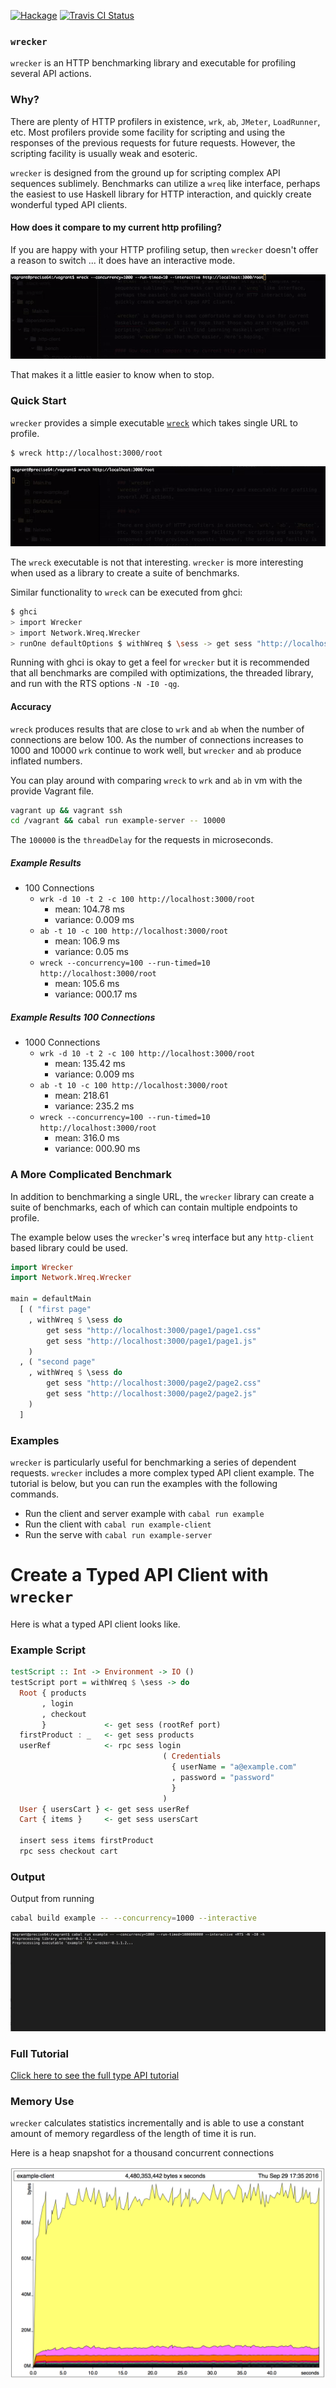 [![Hackage](https://img.shields.io/hackage/v/wrecker.svg)](https://hackage.haskell.org/package/wrecker)
[![Travis CI Status](https://travis-ci.org/skedgeme/wrecker.svg?branch=master)](http://travis-ci.org/skedgeme/wrecker)


### `wrecker`
`wrecker` is an HTTP benchmarking library and executable for profiling several API actions.

### Why?

There are plenty of HTTP profilers in existence, `wrk`, `ab`, `JMeter`, `LoadRunner`, etc. Most profilers provide some facility for scripting and using the responses of the previous requests for future requests. However, the scripting facility is usually weak and esoteric.

`wrecker` is designed from the ground up for scripting complex API sequences sublimely. Benchmarks can utilize a `wreq` like interface, perhaps the easiest to use Haskell library for HTTP interaction, and quickly create wonderful typed API clients.

#### How does it compare to my current http profiling?

If you are happy with your HTTP profiling setup, then `wrecker` doesn't offer
a reason to switch ... it does have an interactive mode.

![Wrecker Interactive Command Line](/wreck-interactive.gif)

That makes it a little easier to know when to stop.

### Quick Start

`wrecker` provides a simple executable [`wreck`](/app/Main.hs) which takes single URL to profile.

```
$ wreck http://localhost:3000/root
```

![wreck terminal output](/wreck-example.gif?raw=true "wreck Terminal Output")

The `wreck` executable is not that interesting. `wrecker` is more interesting
when used as a library to create a suite of benchmarks.

Similar functionality to `wreck` can be executed from ghci:

```bash
$ ghci
> import Wrecker
> import Network.Wreq.Wrecker
> runOne defaultOptions $ withWreq $ \sess -> get sess "http://localhost:3000/root"
```

Running with ghci is okay to get a feel for `wrecker` but it is recommended
that all benchmarks are compiled with optimizations, the threaded library,
and run with the RTS options `-N -I0 -qg`.

#### Accuracy

`wreck` produces results that are close to `wrk` and `ab` when the number of
connections are below 100. As the number of connections increases to 1000 and
10000 `wrk` continue to work well, but `wrecker` and `ab` produce inflated numbers.

You can play around with comparing `wreck` to `wrk` and `ab` in vm with the provide Vagrant file.

```bash
vagrant up && vagrant ssh
cd /vagrant && cabal run example-server -- 10000
```

The `100000` is the `threadDelay` for the requests in microseconds.

##### Example Results
 - 100 Connections
   - `wrk -d 10 -t 2 -c 100 http://localhost:3000/root`
     - mean: 104.78 ms    
     - variance: 0.009 ms
   - `ab -t 10 -c 100 http://localhost:3000/root`
     - mean: 106.9 ms
     - variance: 0.05 ms
   - `wreck --concurrency=100 --run-timed=10 http://localhost:3000/root`
     - mean: 105.6 ms
     - variance: 000.17 ms
##### Example Results 100 Connections
 - 1000 Connections
   - `wrk -d 10 -t 2 -c 100 http://localhost:3000/root`
     - mean: 135.42 ms
     - variance: 0.009 ms
   - `ab -t 10 -c 100 http://localhost:3000/root`
     - mean: 218.61
     - variance: 235.2 ms
   - `wreck --concurrency=100 --run-timed=10 http://localhost:3000/root`
     - mean: 316.0 ms
     - variance: 000.90 ms


### A More Complicated Benchmark

In addition to benchmarking a single URL, the `wrecker` library can create
a suite of benchmarks, each of which can contain multiple endpoints to
profile.

The example below uses the `wrecker`'s `wreq` interface but any `http-client`
based library could be used.

```haskell
import Wrecker
import Network.Wreq.Wrecker

main = defaultMain
  [ ( "first page"
    , withWreq $ \sess do
        get sess "http://localhost:3000/page1/page1.css"
        get sess "http://localhost:3000/page1/page1.js"
    )
  , ( "second page"
    , withWreq $ \sess do
        get sess "http://localhost:3000/page2/page2.css"
        get sess "http://localhost:3000/page2/page2.js"
    )
  ]

```

### Examples

`wrecker` is particularly useful for benchmarking a series of dependent
requests. `wrecker` includes a more complex typed API client example. The tutorial is
below, but you can run the examples with the following commands.

 - Run the client and server example with `cabal run example`
 - Run the client with `cabal run example-client `
 - Run the serve with `cabal run example-server`

# Create a Typed API Client with `wrecker`

Here is what a typed API client looks like.

### Example Script

```haskell
testScript :: Int -> Environment -> IO ()
testScript port = withWreq $ \sess -> do
  Root { products
       , login
       , checkout
       }             <- get sess (rootRef port)
  firstProduct : _   <- get sess products
  userRef            <- rpc sess login
                                  ( Credentials
                                    { userName = "a@example.com"
                                    , password = "password"
                                    }
                                  )
  User { usersCart } <- get sess userRef
  Cart { items }     <- get sess usersCart

  insert sess items firstProduct
  rpc sess checkout cart
```

### Output

Output from running

```bash
cabal build example -- --concurrency=1000 --interactive
```

![Example terminal output](/examples/new-example.gif?raw=true "Example Terminal Output")

### Full Tutorial

[Click here to see the full type API tutorial](/examples/Client.md)

### Memory Use

`wrecker` calculates statistics incrementally and is able to use a constant
amount of memory regardless of the length of time it is run.

Here is a heap snapshot for a thousand concurrent connections

![Heap Snapshot](/memoryProfile.png?raw=true "Heap Snapshot")
